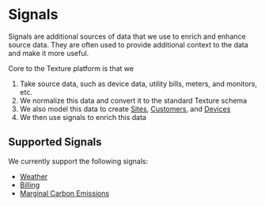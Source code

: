 ---
---

# Signals
Signals are additional sources of data that we use to enrich and enhance source data. They are often used to provide additional context to the data and make it more useful.

Core to the Texture platform is that we

1. Take source data, such as device data, utility bills, meters, and monitors, etc.
2. We normalize this data and convert it to the standard Texture schema
3. We also model this data to create [Sites](./sites), [Customers](./customers), and [Devices](./devices)
4. We then use signals to enrich this data

## Supported Signals

We currently support the following signals:

* [Weather](/platform-concepts/signals/weather)
* [Billing](/platform-concepts/signals/billing)
* [Marginal Carbon Emissions](/platform-concepts/signals/marginal-carbon-emissions)
